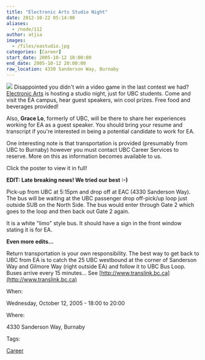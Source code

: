 ```yaml
---
title: "Electronic Arts Studio Night"
date: 2012-10-22 05:14:00
aliases:
  - /node/112
author: atjia
images:
  - /files/eastudio.jpg
categories: [Career]
start_date: 2005-10-12 18:00:00
end_date: 2005-10-12 20:00:00
raw_location: 4330 Sanderson Way, Burnaby
---
```


[![](/files/eastudio.jpg)](/files/Studio%20Night%20Oct%2012.jpg) Disappointed you didn't win a video game in the last contest we had? [Electronic Arts](http://www.ea.com) is hosting a studio night, just for UBC students. Come and visit the EA campus, hear guest speakers, win cool prizes. Free food and beverages provided!

Also, **Grace Lo**, formerly of UBC, will be there to share her experiences working for EA as a guest speaker. You should bring your resume and transcript if you're interested in being a potential candidate to work for EA.

One interesting note is that transportation is provided (presumably from UBC to Burnaby) however you must contact UBC Career Services to reserve. More on this as information becomes available to us.

Click the poster to view it in full!

**EDIT: Late breaking news! We tried our best :-)**

Pick-up from UBC at 5:15pm and drop off at EAC (4330 Sanderson Way). The bus will be waiting at the UBC passenger drop off-pick/up loop just outside SUB on the North Side. The bus would enter through Gate 2 which goes to the loop and then back out Gate 2 again.

It is a white "limo" style bus. It should have a sign in the front window stating it is for EA.

**Even more edits...**

Return transportation is your own responsibility. The best way to get back to UBC from EA is to catch the 25 UBC westbound at the corner of Sanderson Way and Gilmore Way (right outside EA) and follow it to UBC Bus Loop. Buses arrive every 15 minutes... See [http://www.translink.bc.ca](http://www.translink.bc.ca)

When:

Wednesday, October 12, 2005 - 18:00 to 20:00

Where:

4330 Sanderson Way, Burnaby

Tags:

[Career](/career)
